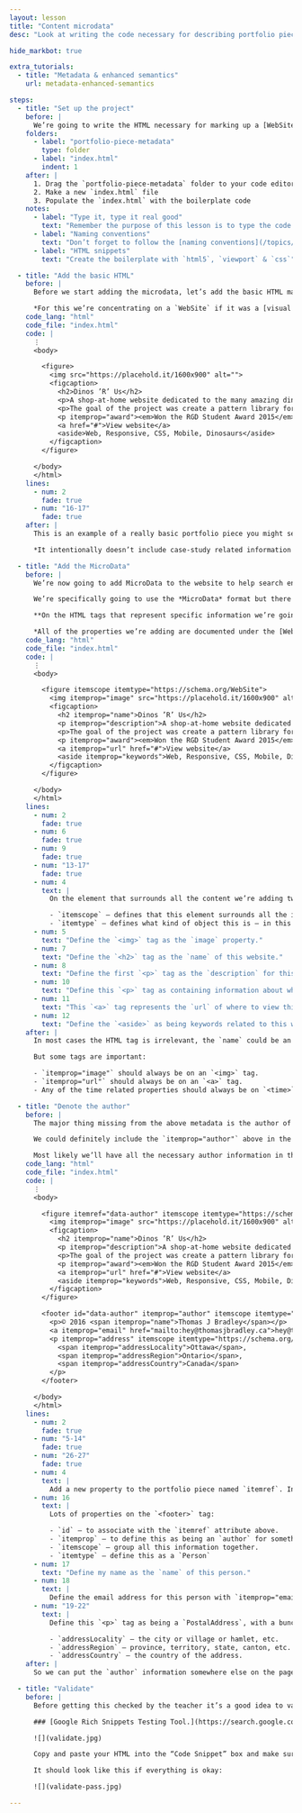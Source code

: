 ```yaml
---
layout: lesson
title: "Content microdata"
desc: "Look at writing the code necessary for describing portfolio piece using Microdata and Schema.org."

hide_markbot: true

extra_tutorials:
  - title: "Metadata & enhanced semantics"
    url: metadata-enhanced-semantics

steps:
  - title: "Set up the project"
    before: |
      We’re going to write the HTML necessary for marking up a [WebSite](https://schema.org/WebSite) portfolio piece using Schema.org.
    folders:
      - label: "portfolio-piece-metadata"
        type: folder
      - label: "index.html"
        indent: 1
    after: |
      1. Drag the `portfolio-piece-metadata` folder to your code editor
      2. Make a new `index.html` file
      3. Populate the `index.html` with the boilerplate code
    notes:
      - label: "Type it, type it real good"
        text: "Remember the purpose of this lesson is to type the code out yourself—build up that muscle memory in your fingers!"
      - label: "Naming conventions"
        text: "Don’t forget to follow the [naming conventions](/topics/naming-paths-cheat-sheet/#naming-conventions)."
      - label: "HTML snippets"
        text: "Create the boilerplate with `html5`, `viewport` & `css`"

  - title: "Add the basic HTML"
    before: |
      Before we start adding the microdata, let’s add the basic HTML markup for a portfolio piece.

      *For this we’re concentrating on a `WebSite` if it was a [visual artwork](https://schema.org/VisualArtwork) or a [photograph](https://schema.org/Photograph) there would be other specific properties.*
    code_lang: "html"
    code_file: "index.html"
    code: |
      ⋮
      <body>

        <figure>
          <img src="https://placehold.it/1600x900" alt="">
          <figcaption>
            <h2>Dinos ’R’ Us</h2>
            <p>A shop-at-home website dedicated to the many amazing dinosaur products.</p>
            <p>The goal of the project was create a pattern library for a large-scale website and show pattern examples on a few sample pages.</p>
            <p itemprop="award"><em>Won the RGD Student Award 2015</em></p>
            <a href="#">View website</a>
            <aside>Web, Responsive, CSS, Mobile, Dinosaurs</aside>
          </figcaption>
        </figure>

      </body>
      </html>
    lines:
      - num: 2
        fade: true
      - num: "16-17"
        fade: true
    after: |
      This is an example of a really basic portfolio piece you might see on your website.

      *It intentionally doesn’t include case-study related information to simplify the code in this lesson.*

  - title: "Add the MicroData"
    before: |
      We’re now going to add MicroData to the website to help search engines understand the content and display better results.

      We’re specifically going to use the *MicroData* format but there are other formats like *RDFa* and *JSON-LD*.

      **On the HTML tags that represent specific information we’re going to add a new property: `itemprop="…"`.**

      *All of the properties we’re adding are documented under the [WebSite type on Schema.org](https://schema.org/WebSite).*
    code_lang: "html"
    code_file: "index.html"
    code: |
      ⋮
      <body>

        <figure itemscope itemtype="https://schema.org/WebSite">
          <img itemprop="image" src="https://placehold.it/1600x900" alt="">
          <figcaption>
            <h2 itemprop="name">Dinos ’R’ Us</h2>
            <p itemprop="description">A shop-at-home website dedicated to the many amazing dinosaur products.</p>
            <p>The goal of the project was create a pattern library for a large-scale website and show pattern examples on a few sample pages.</p>
            <p itemprop="award"><em>Won the RGD Student Award 2015</em></p>
            <a itemprop="url" href="#">View website</a>
            <aside itemprop="keywords">Web, Responsive, CSS, Mobile, Dinosaurs</aside>
          </figcaption>
        </figure>

      </body>
      </html>
    lines:
      - num: 2
        fade: true
      - num: 6
        fade: true
      - num: 9
        fade: true
      - num: "13-17"
        fade: true
      - num: 4
        text: |
          On the element that surrounds all the content we’re adding two properties:

          - `itemscope` — defines that this element surrounds all the information
          - `itemtype` — defines what kind of object this is — in this case a `WebSite`
      - num: 5
        text: "Define the `<img>` tag as the `image` property."
      - num: 7
        text: "Define the `<h2>` tag as the `name` of this website."
      - num: 8
        text: "Define the first `<p>` tag as the `description` for this website."
      - num: 10
        text: "Define this `<p>` tag as containing information about what awards this work won."
      - num: 11
        text: "This `<a>` tag represents the `url` of where to view this website."
      - num: 12
        text: "Define the `<aside>` as being keywords related to this website."
    after: |
      In most cases the HTML tag is irrelevant, the `name` could be an `<h1>` or `<h2>` or `<strong>` or `<span>` microdata doesn’t necessarily care.

      But some tags are important:

      - `itemprop="image"` should always be on an `<img>` tag.
      - `itemprop="url"` should always be on an `<a>` tag.
      - Any of the time related properties should always be on `<time>` tags.

  - title: "Denote the author"
    before: |
      The major thing missing from the above metadata is the author of this creative work—the person who designed it.

      We could definitely include the `itemprop="author"` above in the code—but you know that I don’t like to repeat code if I don’t have to.

      Most likely we’ll have all the necessary author information in the `<footer>` of the website and we can use link it back up to the portfolio piece.
    code_lang: "html"
    code_file: "index.html"
    code: |
      ⋮
      <body>

        <figure itemref="data-author" itemscope itemtype="https://schema.org/WebSite">
          <img itemprop="image" src="https://placehold.it/1600x900" alt="">
          <figcaption>
            <h2 itemprop="name">Dinos ’R’ Us</h2>
            <p itemprop="description">A shop-at-home website dedicated to the many amazing dinosaur products.</p>
            <p>The goal of the project was create a pattern library for a large-scale website and show pattern examples on a few sample pages.</p>
            <p itemprop="award"><em>Won the RGD Student Award 2015</em></p>
            <a itemprop="url" href="#">View website</a>
            <aside itemprop="keywords">Web, Responsive, CSS, Mobile, Dinosaurs</aside>
          </figcaption>
        </figure>

        <footer id="data-author" itemprop="author" itemscope itemtype="https://schema.org/Person">
          <p>© 2016 <span itemprop="name">Thomas J Bradley</span></p>
          <a itemprop="email" href="mailto:hey@thomasjbradley.ca">hey@thomasjbradley.ca</a>
          <p itemprop="address" itemscope itemtype="https://schema.org/PostalAddress">
            <span itemprop="addressLocality">Ottawa</span>,
            <span itemprop="addressRegion">Ontario</span>,
            <span itemprop="addressCountry">Canada</span>
          </p>
        </footer>

      </body>
      </html>
    lines:
      - num: 2
        fade: true
      - num: "5-14"
        fade: true
      - num: "26-27"
        fade: true
      - num: 4
        text: |
          Add a new property to the portfolio piece named `itemref`. In `itemref` we write the IDs of other elements on the page that add properties to this `itemscope`
      - num: 16
        text: |
          Lots of properties on the `<footer>` tag:

          - `id` — to associate with the `itemref` attribute above.
          - `itemprop` — to define this as being an `author` for something else on the page.
          - `itemscope` — group all this information together.
          - `itemtype` — define this as a `Person`
      - num: 17
        text: "Define my name as the `name` of this person."
      - num: 18
        text: |
          Define the email address for this person with `itemprop="email"`
      - num: "19-22"
        text: |
          Define this `<p>` tag as being a `PostalAddress`, with a bunch of sub-properties:

          - `addressLocality` — the city or village or hamlet, etc.
          - `addressRegion` — province, territory, state, canton, etc.
          - `addressCountry` — the country of the address.
    after: |
      So we can put the `author` information somewhere else on the page and link each portfolio piece to the author without having to duplicate the code.

  - title: "Validate"
    before: |
      Before getting this checked by the teacher it’s a good idea to validate it. Google’s Rich Snippets Testing Tool allows you to paste the metadata enhanced HTML and it will extract the information out of it. If the tool finds any errors they’ll be displayed on the side.

      ### [Google Rich Snippets Testing Tool.](https://search.google.com/structured-data/testing-tool)

      ![](validate.jpg)

      Copy and paste your HTML into the “Code Snippet” box and make sure there are no red errors.

      It should look like this if everything is okay:

      ![](validate-pass.jpg)

---
```


